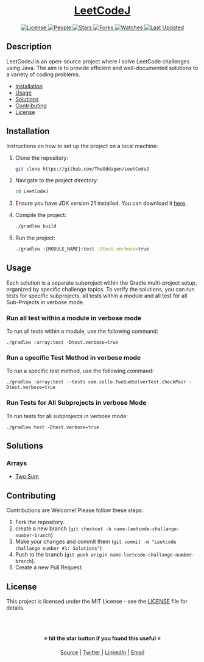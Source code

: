 <div align="center">

<h1><a href="https://github.com/TheOddagen/LeetCodeJ">LeetCodeJ</a></h1>

<a href="https://github.com/TheOddagen/LeetCodeJ/blob/main/LICENSE">
<img alt="License" src="https://img.shields.io/github/license/TheOddagen/LeetCodeJ?style=flat&color=eee&label="> </a>

<a href="https://github.com/TheOddagen/LeetCodeJ/graphs/contributors">
<img alt="People" src="https://img.shields.io/github/contributors/TheOddagen/LeetCodeJ?style=flat&color=ffaaf2&label=People"> </a>

<a href="https://github.com/TheOddagen/LeetCodeJ/stargazers">
<img alt="Stars" src="https://img.shields.io/github/stars/TheOddagen/LeetCodeJ?style=flat&color=98c379&label=Stars"> </a>

<a href="https://github.com/TheOddagen/LeetCodeJ/network/members">
<img alt="Forks" src="https://img.shields.io/github/forks/TheOddagen/LeetCodeJ?style=flat&color=66a8e0&label=Forks"> </a>

<a href="https://github.com/TheOddagen/LeetCodeJ/watchers">
<img alt="Watches" src="https://img.shields.io/github/watchers/TheOddagen/LeetCodeJ?style=flat&color=f5d08b&label=Watches"> </a>

<a href="https://github.com/TheOddagen/LeetCodeJ/pulse">
<img alt="Last Updated" src="https://img.shields.io/github/last-commit/TheOddagen/LeetCodeJ?style=flat&color=e06c75&label="> </a>

</div>

## Description

LeetCodeJ is an open-source project where I solve LeetCode challenges using Java. The aim is to provide efficient and well-documented solutions to a variety of coding problems.

- [Installation](#installation)
- [Usage](#usage)
- [Solutions](#solutions)
- [Contributing](#contributing)
- [License](#license)

## Installation

Instructions on how to set up the project on a local machine:

1. Clone the repository:
    ```bash
    git clone https://github.com/TheOddagen/LeetCodeJ
    ```
2. Navigate to the project directory:
    ```bash
    cd LeetCodeJ
    ```
3. Ensure you have JDK version 21 installed. You can download it [here](https://www.oracle.com/java/technologies/downloads/#java21).

4. Compile the project:
    ```bash
   ./gradlew build
    ```
5. Run the project:
    ```bash
    ./gradlew :{MODULE_NAME}:test -Dtest.verbose=true
    ```
   
## Usage

Each solution is a separate subproject within the Gradle multi-project setup, organized by specific challenge topics. To verify the solutions, you can run tests for specific subprojects, all tests within a module and all test for all Sub-Projects in verbose mode.

### Run all test within a module in verbose mode

To run all tests within a module, use the following command:

```shell
./gradlew :array:test -Dtest.verbose=true
```

### Run a specific Test Method in verbose mode

To run a specific test method, use the following command:

```shell
./gradlew :array:test --tests com.collo.TwoSumSolverTest.checkPair -Dtest.verbose=true
```

### Run Tests for All Subprojects in verbose Mode

To run tests for all subprojects in verbose mode:

```shell
./gradlew test -Dtest.verbose=true
```

## Solutions

### Arrays
- [Two Sum](array/src/main/java/com/collo/TwoSum.java)

## Contributing

Contributions are Welcome! Please follow these steps:

1. Fork the repository.
2. create a new branch (`git checkout -b name-leetcode-challange-number-branch`)
3. Make your changes and commit them (`git commit -m "Leetcode challange number #1: Solutions"`)
4. Push to the branch (`git push origin name-leetcode-challange-number-branch`).
5. Create a new Pull Request.

## License

This project is licensed under the MIT License - see the [LICENSE](LICENSE) file for details.

<br/><br/>

<div align="center">

<strong>⭐ hit the star button if you found this useful ⭐</strong><br>

<a href="https://github.com/TheOddagen/Mobile-Payments-Library">Source</a>
| <a href="https://x.com/TheOddagen" target="_blank">Twitter </a>
| <a href="http://www.linkedin.com/in/collins-boniface" target="_blank">LinkedIn </a>
| <a href="mailto:collo@fastmail.com">Email</a>
</div>
